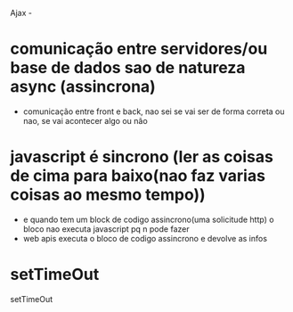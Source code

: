 Ajax -

# comunicação entre servidores/ou base de dados sao de natureza async (assincrona)
- comunicação entre front e back, nao sei se vai ser de forma correta ou nao, se vai acontecer algo ou não

# javascript é sincrono (ler as coisas de cima para baixo(nao faz varias coisas ao mesmo tempo))
- e quando tem um block de codigo assincrono(uma solicitude http) o bloco nao executa javascript pq n pode fazer
- web apis executa o bloco de codigo assincrono e devolve as infos


# setTimeOut

setTimeOut
